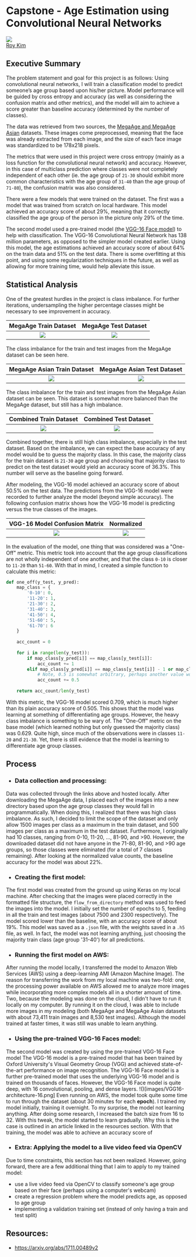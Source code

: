 # Capstone - Age Estimation using Convolutional Neural Networks
![](images/final_predictions.png)  
[Roy Kim](www.roykim.me)

## Executive Summary
The problem statement and goal for this project is as follows: Using convolutional neural networks, I will train a classification model to predict someone’s age group based upon his/her picture. Model performance will be guided by cross entropy and accuracy (as well as considering the confusion matrix and other metrics), and the model will aim to achieve a score greater than baseline accuracy (determined by the number of classes).

The data was retrieved from two sources, the [MegaAge and MegaAge Asian](http://mmlab.ie.cuhk.edu.hk/projects/MegaAge/) datasets. These images come preprocessed, meaning that the face was already extracted from each image, and the size of each face image was standardized to be 178x218 pixels.

The metrics that were used in this project were cross entropy (mainly as a loss function for the convolutional neural network) and accuracy. However, in this case of multiclass prediction where classes were not completely independent of each other (ie. the age group of `21-30` should exhibit more common characteristics with the age group of `31-40` than the age group of `71-80`), the confusion matrix was also considered.

There were a few models that were trained on the dataset. The first was a model that was trained from scratch on local hardware. This model achieved an accuracy score of about 29%, meaning that it correctly classified the age group of the person in the picture only 29% of the time.

The second model used a pre-trained model (the [VGG-16 Face model](https://github.com/rcmalli/keras-vggface)) to help with classification. The VGG-16 Convolutional Neural Network has 138 million parameters, as opposed to the simpler model created earlier. Using this model, the age estimations achieved an accuracy score of about 64% on the train data and 51% on the test data. There is some overfitting at this point, and using some regularization techniques in the future, as well as allowing for more training time, would help alleviate this issue.

## Statistical Analysis
One of the greatest hurdles in the project is class imbalance. For further iterations, undersampling the higher percentage classes might be necessary to see improvement in accuracy. 

MegaAge Train Dataset |  MegaAge Test Dataset
:--------------------:|:--------------------:
![](images/megaage_train_class_balance_before.png)|![](images/megaage_test_class_balance_before.png)  

The class imbalance for the train and test images from the MegaAge dataset can be seen here.

MegaAge Asian Train Dataset |  MegaAge Asian Test Dataset
:--------------------:|:--------------------:
![](images/megaage_asian_train_class_balance_before.png)|![](images/megaage_asian_test_class_balance_before.png)  

The class imbalance for the train and test images from the MegaAge Asian dataset can be seen. This dataset is somewhat more balanced than the MegaAge dataset, but still has a high imbalance.

Combined Train Dataset |  Combined Test Dataset
:--------------------:|:--------------------:
![](images/train_class_balance_after.png) | ![](images/test_class_balance_after.png)  

Combined together, there is still high class imbalance, especially in the test dataset. Based on the imbalance, we can expect the base accuracy of any model would be to guess the majority class. In this case, the majority class for the train dataset is `21-30` age group and choosing that majority class to predict on the test dataset would yield an accuracy score of 36.3%. This number will serve as the baseline going forward.

After modeling, the VGG-16 model achieved an accuracy score of about 50.5% on the test data. The predictions from the VGG-16 model were recorded to further analyze the model (beyond simple accuracy). The following confusion matrix shows how the VGG-16 model is predicting versus the true classes of the images. 

VGG-16 Model Confusion Matrix |  Normalized
:--------------------:|:--------------------:
![](images/vgg_confusion_count.png) | ![](images/vgg_confusion_norm.png)

In the evaluation of the model, one thing that was considered was a "One-Off" metric. This metric took into account that the age group classifications are not wholly independent of one another, and that the class `0-10` is closer to `11-20` than `51-60`. With that in mind, I created a simple function to calculate this metric:

```python
def one_off(y_test, y_pred):
    map_class = {
        '0-10': 0,
        '11-20': 1,
        '21-30': 2,
        '31-40': 3,
        '41-50': 4,
        '51-60': 5,
        '61-70': 6
    }
    
    acc_count = 0
    
    for i in range(len(y_test)):
        if map_class[y_pred[i]] == map_class[y_test[i]]:
            acc_count += 1
        elif map_class[y_pred[i]] == map_class[y_test[i]] - 1 or map_class[y_pred[i]] == map_class[y_test[i]] + 1:
            # Note, 0.5 is somewhat arbitrary, perhaps another value would be better suited?
            acc_count += 0.5
    
    return acc_count/len(y_test)
```
With this metric, the VGG-16 model scored 0.709, which is much higher than its plain accuracy score of 0.505. This shows that the model was learning at something of differentiating age groups. However, the heavy class imbalance is something to be wary of. The "One-Off" metric on the base model (which learned nothing but only guessed the majority class) was 0.629. Quite high, since much of the observations were in classes `11-20` and `21-30`. Yet, there is still evidence that the model is learning to differentiate age group classes.

## Process
- ### Data collection and processing:
Data was collected through the links above and hosted locally. After downloading the MegaAge data, I placed each of the images into a new directory based upon the age group classes they would fall in programmatically. When doing this, I realized that there was high class imbalance. As such, I decided to limit the scope of the dataset and only allow 1500 images per class as a maximum in the train dataset, and 500 images per class as a maximum in the test dataset. Furthermore, I originally had 10 classes, ranging from 0-10, 11-20, ..., 81-90, and >90. However, the downloaded dataset did not have anyone in the 71-80, 81-90, and >90 age groups, so those classes were eliminated (for a total of 7 classes remaining). After looking at the normalized value counts, the baseline accuracy for the model was about 22%.

- ### Creating the first model:
The first model was created from the ground up using Keras on my local machine. After checking that the images were placed correctly in the formatted file structure, the `flow_from_directory` method was used to feed the images into the model. I initially set the number of epochs to 5, feeding in all the train and test images (about 7500 and 2300 respectively). The model scored lower than the baseline, with an accuracy score of about 19%. This model was saved as a `.json` file, with the weights saved in a `.h5` file, as well. In fact, the model was not learning anything, just choosing the majority train class (age group '31-40') for all predictions.

- ### Running the first model on AWS:
After running the model locally, I transferred the model to Amazon Web Services (AWS) using a deep-learning AMI (Amazon Machine Image). The reason for transferring the work from my local machine was two-fold: one, the processing power available on AWS allowed me to analyze more images while incorporating more complex models all in a shorter amount of time. Two, because the modeling was done on the cloud, I didn't have to run it locally on my computer. By running it on the cloud, I was able to include more images in my modeling (both MegaAge and MegaAge Asian datasets with about 73,411 train images and 8,530 test images). Although the model trained at faster times, it was still was unable to learn anything.

- ### Using the pre-trained VGG-16 Faces model:
The second model was created by using the pre-trained VGG-16 Face model
The VGG-16 model is a pre-trained model that has been trained by Oxford University's Visual Geometry Group (VGG) and achieved state-of-the-art performance on image recognition. The VGG-16 Face model is a further pre-trained model that uses the underlying VGG-16 model and is trained on thousands of faces. However, the VGG-16 Face model is quite deep, with 16 convolutional, pooling, and dense layers.
!()[images/VGG16-architecture-16.png]
Even running on AWS, the model took quite some time to run through the dataset (about 30 minutes for each **epoch**). I trained my model initially, training it overnight. To my surprise, the model not learning anything. After doing some research, I increased the batch size from 16 to 32. With this tweak, the model started to learn gradually. Why this is the case is outlined in an article linked in the resources section. With that training, the model was able to achieve an accuracy score of 

- ### Extra: Applying the model to a live video feed via OpenCV
Due to time constraints, this section has not been realized. However, going forward, there are a few additional thing that I aim to apply to my trained model:
- use a live video feed via OpenCV to classify someone's age group based on their face (perhaps using a computer's webcam)
- create a regression problem where the model predicts age, as opposed to age group
- implementing a validation training set (instead of only having a train and test split)

## Resources:
- https://arxiv.org/abs/1711.00489v2
